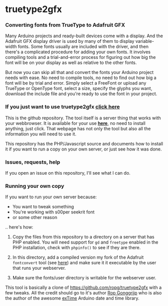 # truetype2gfx

### Converting fonts from TrueType to Adafruit GFX

Many Arduino projects and ready-built devices come with a display. And
the Adafruit GFX display driver is used by many of them to display
variable-width fonts. Some fonts usually are included with the driver,
and then there's a complicated procedure for adding your own fonts. It
involves compiling tools and a trial-and-error process for figuring
out how big the font will be on your display as well as relative to
the other fonts.

But now you can skip all that and convert the fonts your Arduino
project needs with ease. No need to compile tools, no need to find out
how big a font will be by trial and error. Simply select a FreeFont or
upload any TrueType or OpenType font, select a size, specify the glyphs
you want, download the include file and you're ready to use the font
in your project.

### If you just want to use truetype2gfx [click here](https://gfx.stfw.org)

This is the github repository. The tool itself is a server thing that
works with your webbrowser. It is available for your use
[**here**](https://gfx.stfw.org), no need to install anything, just
click. That webpage has not only the tool but also all the information
you will need to use it.

This repository has the PHP/Javascript source and documents how to
install it if you want to run a copy on your own server, or just see
how it was done.

### Issues, requests, help

If you open an issue on this repository, I'll see what I can do.

### Running your own copy

If you want to run your own server because:

 * You want to tweak something
 * You're working with s00per seekrit font
 * or some other reason

.. here's how:

1. Copy the files from this repository to a directory on a server that
   has PHP enabled. You will need support for `gd` and `freetype`
   enabled in the PHP installation, check with `phpinfo()` to see if
   they are there.

2. In this directory, add a compiled version my fork of the Adafruit
   `fontconvert` tool (see
   [here](https://github.com/charles-haynes/fontconvert)) and make
   sure it it executable by the user that runs your webserver.

3. Make sure the fonts/user directory is writable for the webserver
   user.

This tool is basically a clone of https://github.com/ropg/truetype2gfx
with a few tweaks. All the credit should go to it's author <a
href="https://github.com/ropg">Rop Gonggrijp</a> who is also the
author of the awesome <a
href="https://github.com/ropg/ezTime">exTime</a> Arduino date and time
library.
